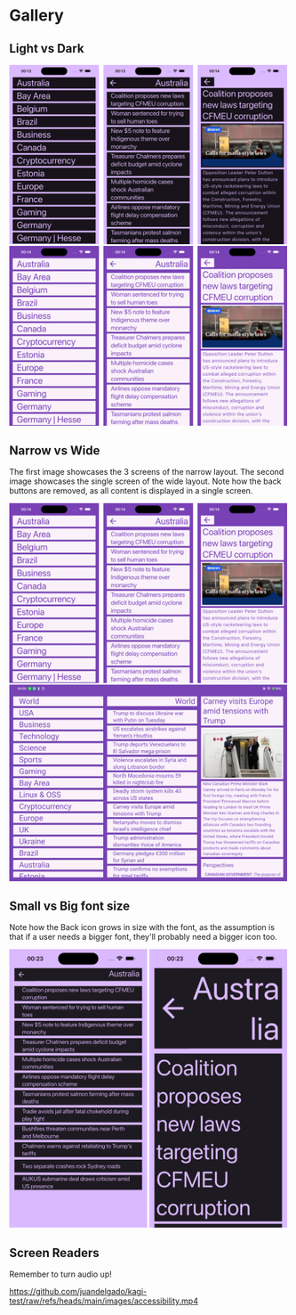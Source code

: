 # Gallery

## Light vs Dark

<img width="500" src="../images/dark.png"/>
<img width="500" src="../images/light.png"/>

## Narrow vs Wide

The first image showcases the 3 screens of the narrow layout. The second image showcases the single screen of the wide layout. Note how the back buttons are removed, as all content is displayed in a single screen.

<img width="500" src="../images/light.png"/>
<img width="500" src="../images/wide-screen-layout.png"/>

## Small vs Big font size

Note how the Back icon grows in size with the font, as the assumption is that if a user needs a bigger font, they'll probably need a bigger icon too.

<img width="500" src="../images/small-vs-big-font.png"/>

## Screen Readers

Remember to turn audio up!

https://github.com/juandelgado/kagi-test/raw/refs/heads/main/images/accessibility.mp4

